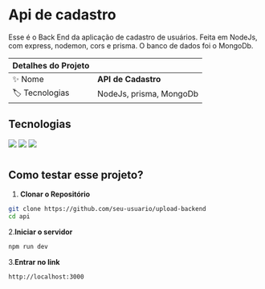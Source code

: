 # Api de cadastro 

Esse é o Back End da aplicação de cadastro de usuários. Feita em NodeJs, com express, nodemon, cors e prisma. O banco de dados foi o MongoDb. 

| Detalhes do Projeto |     |
| -------------  | --- |
| :sparkles: Nome        | **API de Cadastro**
| :label: Tecnologias | NodeJs, prisma, MongoDb

## Tecnologias

![](https://img.shields.io/badge/NodeJs-0075A2?style=for-the-badge&logo=node.js&logoColor=white)
![](https://img.shields.io/badge/Prisma-1C5253?style=for-the-badge&logo=prisma&logoColor=white)
![](https://img.shields.io/badge/MongoDB-43853D?style=for-the-badge&logo=mongodb&logoColor=white)

#

## Como testar esse projeto?

1. **Clonar o Repositório**
```bash
git clone https://github.com/seu-usuario/upload-backend
cd api
```
2.**Iniciar o servidor**
```bash
npm run dev
```
3.**Entrar no link**
```bash
http://localhost:3000
```
